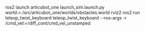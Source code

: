   ros2 launch articubot_one launch_sim.launch.py world:=./src/articubot_one/worlds/obstacles.world 
  rviz2
   ros2 run teleop_twist_keyboard teleop_twist_keyboard   --ros-args -r /cmd_vel:=/diff_cont/cmd_vel_unstamped


  

